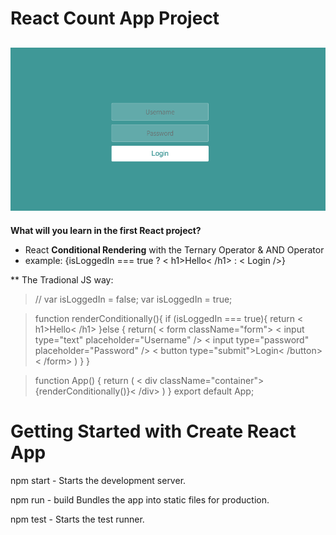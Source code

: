 # React Count App Project
![count-app](https://github.com/miya-w/React-Projects/blob/main/04-react-login-form/imgs/count-app.png)
---
**What will you learn in the first React project?**
- React **Conditional Rendering** with the Ternary Operator & AND Operator
- example: {isLoggedIn === true ? < h1>Hello< /h1> : < Login />}

** The Tradional JS way:
>// var isLoggedIn = false;
>var isLoggedIn = true;

>function renderConditionally(){
>  if (isLoggedIn === true){
>   return  < h1>Hello< /h1>
>  }else {
>    return(
>    < form className="form">
>      < input type="text" placeholder="Username" />
>      < input type="password" placeholder="Password" />
>      < button type="submit">Login< /button>
>    < /form>
>    )
>  }
>}

>function App() {
  return (
    < div className="container">{renderConditionally()}< /div>
  )
}
>export default App;
 

# Getting Started with Create React App
npm start -  Starts the development server.

npm run - build Bundles the app into static files for production.

npm test - Starts the test runner.